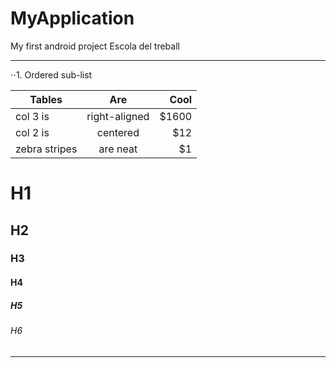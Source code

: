 # MyApplication
My first android project
Escola del treball
******************
⋅⋅1. Ordered sub-list

| Tables        | Are           | Cool  |
| ------------- |:-------------:| -----:|
| col 3 is      | right-aligned | $1600 |
| col 2 is      | centered      |   $12 |
| zebra stripes | are neat      |    $1 |

# H1
## H2
### H3
#### H4
##### H5
###### H6

********
